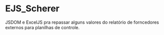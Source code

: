 # EJS_Scherer

JSDOM e ExcelJS pra repassar alguns valores do relatório de forncedores externos para planilhas de controle.
